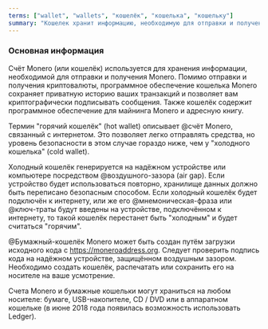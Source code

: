 ```yaml
---
terms: ["wallet", "wallets", "кошелёк", "кошелька", "кошельку"]
summary: "Кошелек хранит информацию, необходимую для отправки и получения Monero"
---
```


### Основная информация

Счёт Monero (или кошелёк) используется для хранения информации, необходимой для отправки и получения Monero. Помимо отправки и получения криптовалюты, программное обеспечение кошелька Monero сохраняет приватную историю ваших транзакций и позволяет вам криптографически подписывать сообщения. Также кошелёк содержит программное обеспечение для майнинга Monero и адресную книгу.

Термин "горячий кошелёк" (hot wallet) описывает @счёт Monero, связанный с интернетом. Это позволяет легко отправлять средства, но уровень безопасности в этом случае гораздо ниже, чем у "холодного кошелька" (cold wallet).

Холодный кошелёк генерируется на надёжном устройстве или компьютере посредством @воздушного-зазора (air gap). Если устройство будет использоваться повторно, хранилище данных должно быть переписано безопасным способом. Если холодный кошелёк будет подключён к интернету, или же его @мнемоническая-фраза или @ключ-траты будут введены на устройстве, подключённом к интернету, то такой кошелёк перестанет быть "холодным" и будет считаться "горячим".

@Бумажный-кошелёк Monero может быть создан путём загрузки исходного кода с https://moneroaddress.org. Следует проверить подпись кода на надёжном устройстве, защищённом воздушным зазором. Необходимо создать кошелёк, распечатать или сохранить его на носителе на ваше усмотрение.

Счета Monero и бумажные кошельки могут храниться на любом носителе: бумаге, USB-накопителе, CD / DVD или в аппаратном кошельке (в июне 2018 года появилась возможность использовать Ledger).

